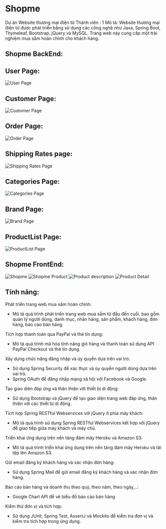 # Shopme
Dự án Website thương mại điện tử
Thành viên : 1 
Mô tả: Website thương mại điện tử được phát triển bằng sử dụng các công nghệ như Java, Spring Boot, Thymeleaf, Bootstrap, jQuery và MySQL. Trang web này cung cấp một trải nghiệm mua sắm hoàn chỉnh cho khách hàng.
## Shopme BackEnd:
## User Page:
![User Page](https://raw.githubusercontent.com/Tungk02/shopme/3b0e4f7f9b0d0b62b386d4625ffd8546aebabc17/Screenshot%202024-12-23%20213032.png)
## Customer Page:
![Customer Page](https://raw.githubusercontent.com/Tungk02/shopme/3b0e4f7f9b0d0b62b386d4625ffd8546aebabc17/Screenshot%202024-12-23%20213047.png)
## Order Page:
![Order Page](https://raw.githubusercontent.com/Tungk02/shopme/3b0e4f7f9b0d0b62b386d4625ffd8546aebabc17/Screenshot%202024-12-23%20213125.png)
## Shipping Rates page:
![Shipping Rates Page](https://raw.githubusercontent.com/Tungk02/shopme/3b0e4f7f9b0d0b62b386d4625ffd8546aebabc17/Screenshot%202024-12-23%20213108.png)
## Categories Page: 
![Categories Page](https://raw.githubusercontent.com/Tungk02/shopme/refs/heads/main/Screenshot%202024-12-21%20212754.png)
## Brand Page:
![Brand Page](https://raw.githubusercontent.com/Tungk02/shopme/b0fd72fc886200bdcb34c7aa973c567d9706d53d/Screenshot%202024-12-21%20212810.png)
## ProductList Page:
![ProductList Page](https://raw.githubusercontent.com/Tungk02/shopme/b15c73ba49efb5fd75c89e9802dee80aeceedea4/Screenshot%202024-12-21%20212840.png)

## Shopme FrontEnd:
![Shopme](https://raw.githubusercontent.com/Tungk02/shopme/5d3abfd39ca9f1329ca24fdeb8db1c7a265b82f8/Screenshot%202024-12-21%20212703.png)
![Shopme Product](https://raw.githubusercontent.com/Tungk02/shopme/f3056e3d36968a164e9120831ef9f6e5f4689a99/Screenshot%202024-12-21%20212724.png)
![Product description](https://raw.githubusercontent.com/Tungk02/shopme/f3056e3d36968a164e9120831ef9f6e5f4689a99/Screenshot%202024-12-21%20213837.png)
![Product Detail](https://raw.githubusercontent.com/Tungk02/shopme/f3056e3d36968a164e9120831ef9f6e5f4689a99/Screenshot%202024-12-21%20213904.png)
## Tính năng: 

Phát triển trang web mua sắm hoàn chỉnh: 
- Mô tả quá trình phát triển trang web mua sắm từ đầu đến cuối, bao gồm quản lý người dùng, danh mục, nhãn hàng, sản phẩm, khách hàng, đơn hàng, báo cáo bán hàng.
  
Tích hợp thanh toán qua PayPal và thẻ tín dụng:
- Mô tả quá trình mã hóa tính năng giỏ hàng và thanh toán sử dụng API PayPal Checkout và thẻ tín dụng.
  
Xây dựng chức năng đăng nhập và ủy quyền dựa trên vai trò:
- Sử dụng Spring Security để xác thực và ủy quyền người dùng dựa trên vai trò.
- Spring OAuth để đăng nhập mạng xã hội với Facebook và Google.
  
Tạo giao diện đáp ứng và thân thiện với thiết bị di động: 
- Sử dụng Bootstrap và jQuery để tạo giao diện trang web đáp ứng, thân thiện với các thiết bị di động.
  
Tích hợp Spring RESTful Webservices với jQuery ở phía máy khách: 
- Mô tả quá trình sử dụng Spring RESTful Webservices kết hợp với jQuery để giao tiếp giữa máy khách và máy chủ.
  
Triển khai ứng dụng trên nền tảng đám mây Heroku và Amazon S3: 
- Mô tả quá trình triển khai ứng dụng trên nền tảng đám mây Heroku và tải tệp lên Amazon S3.
  
Gửi email đăng ký khách hàng và xác nhận đơn hàng: 
- Sử dụng Spring Mail để gửi email đăng ký khách hàng và xác nhận đơn hàng.
  
Báo cáo bán hàng và doanh thu theo quý, theo năm, theo ngày,..:
- Google Chart API để vẽ biểu đồ báo cáo bán hàng
  
Kiểm thử đơn vị và tích hợp: 
- Sử dụng JUnit, Spring Test, AssertJ và Mockito để kiểm tra đơn vị và kiểm tra tích hợp trong ứng dụng.
